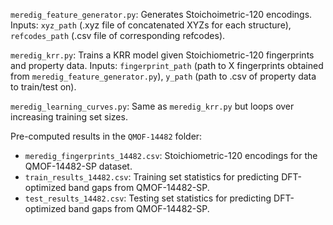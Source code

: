 `meredig_feature_generator.py`: Generates Stoichoimetric-120 encodings. Inputs: `xyz_path` (.xyz file of concatenated XYZs for each structure), `refcodes_path` (.csv file of corresponding refcodes).

`meredig_krr.py`: Trains a KRR model given Stoichiometric-120 fingerprints and property data. Inputs: `fingerprint_path` (path to X fingerprints obtained from `meredig_feature_generator.py`), `y_path` (path to .csv of property data to train/test on).

`meredig_learning_curves.py`: Same as `meredig_krr.py` but loops over increasing training set sizes.

Pre-computed results in the `QMOF-14482` folder:
- `meredig_fingerprints_14482.csv`: Stoichiometric-120 encodings for the QMOF-14482-SP dataset.
- `train_results_14482.csv`: Training set statistics for predicting DFT-optimized band gaps from QMOF-14482-SP.
- `test_results_14482.csv`: Testing set statistics for predicting DFT-optimized band gaps from QMOF-14482-SP.